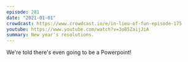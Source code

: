 ```yaml
---
episode: 281
date: "2021-01-01"
crowdcast: https://www.crowdcast.io/e/in-lieu-of-fun-episode-175
youtube: https://www.youtube.com/watch?v=3oB5ZaijJiA
summary: New year's resolutions.
---
```

We're told there's even going to be a Powerpoint!
